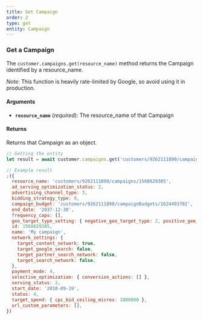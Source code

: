 ```yaml
---
title: Get Campaign
order: 2
type: get
entity: Campaign
---
```


### Get a Campaign

The `customer.campaigns.get(resource_name)` method returns the Campaign identified by a resource_name.

_Note_: This function is heavily rate-limited by Google, so avoid using it in production.

#### Arguments

- **`resource_name`** (_required_): The resource_name of that Campaign

#### Returns

Returns that Campaign as an object.

```javascript
// Getting the entity
let result = await customer.campaigns.get('customers/9262111890/campaigns/1568629385')
```

```javascript
// Example result
;({
  resource_name: 'customers/9262111890/campaigns/1568629385',
  ad_serving_optimization_status: 2,
  advertising_channel_type: 3,
  bidding_strategy_type: 9,
  campaign_budget: 'customers/9262111890/campaignBudgets/1624493702',
  end_date: '2037-12-30',
  frequency_caps: [],
  geo_target_type_setting: { negative_geo_target_type: 2, positive_geo_target_type: 2 },
  id: 1568629385,
  name: 'My campaign',
  network_settings: {
    target_content_network: true,
    target_google_search: false,
    target_partner_search_network: false,
    target_search_network: false,
  },
  payment_mode: 4,
  selective_optimization: { conversion_actions: [] },
  serving_status: 2,
  start_date: '2018-09-19',
  status: 4,
  target_spend: { cpc_bid_ceiling_micros: 1000000 },
  url_custom_parameters: [],
})
```
